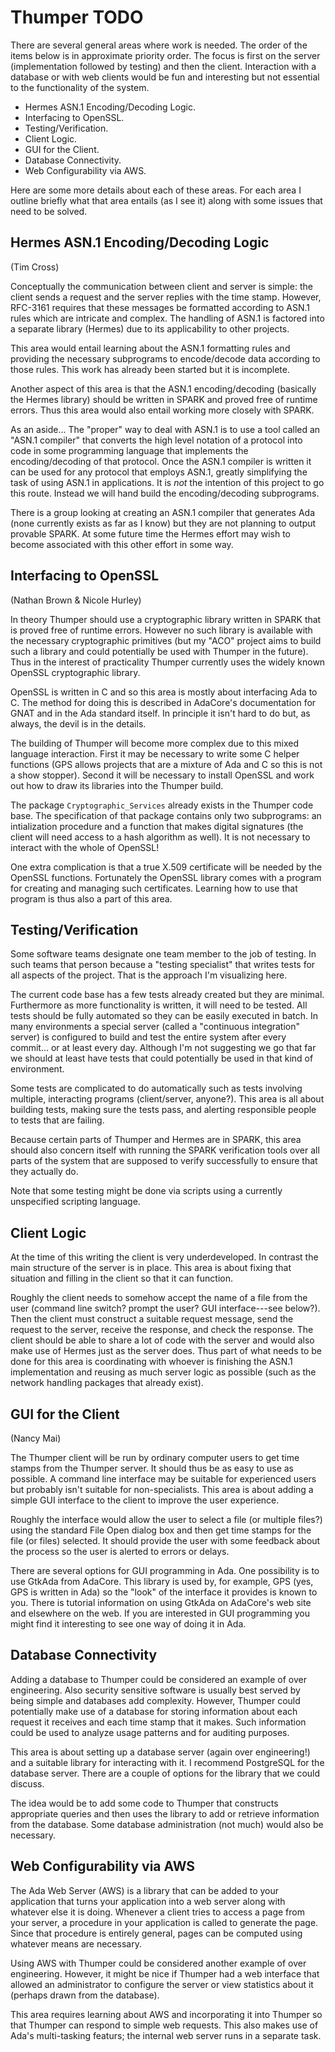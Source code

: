 
Thumper TODO
============

There are several general areas where work is needed. The order of the items below is in
approximate priority order. The focus is first on the server (implementation followed by
testing) and then the client. Interaction with a database or with web clients would be fun and
interesting but not essential to the functionality of the system.

+ Hermes ASN.1 Encoding/Decoding Logic.
+ Interfacing to OpenSSL.
+ Testing/Verification.
+ Client Logic.
+ GUI for the Client.
+ Database Connectivity.
+ Web Configurability via AWS.

Here are some more details about each of these areas. For each area I outline briefly what that
area entails (as I see it) along with some issues that need to be solved.

Hermes ASN.1 Encoding/Decoding Logic
------------------------------------

(Tim Cross)

Conceptually the communication between client and server is simple: the client sends a request
and the server replies with the time stamp. However, RFC-3161 requires that these messages be
formatted according to ASN.1 rules which are intricate and complex. The handling of ASN.1 is
factored into a separate library (Hermes) due to its applicability to other projects.

This area would entail learning about the ASN.1 formatting rules and providing the necessary
subprograms to encode/decode data according to those rules. This work has already been started
but it is incomplete.

Another aspect of this area is that the ASN.1 encoding/decoding (basically the Hermes library)
should be written in SPARK and proved free of runtime errors. Thus this area would also entail
working more closely with SPARK.

As an aside... The "proper" way to deal with ASN.1 is to use a tool called an "ASN.1 compiler"
that converts the high level notation of a protocol into code in some programming language that
implements the encoding/decoding of that protocol. Once the ASN.1 compiler is written it can be
used for any protocol that employs ASN.1, greatly simplifying the task of using ASN.1 in
applications. It is *not* the intention of this project to go this route. Instead we will hand
build the encoding/decoding subprograms.

There is a group looking at creating an ASN.1 compiler that generates Ada (none currently exists
as far as I know) but they are not planning to output provable SPARK. At some future time the
Hermes effort may wish to become associated with this other effort in some way.

Interfacing to OpenSSL
----------------------

(Nathan Brown & Nicole Hurley)

In theory Thumper should use a cryptographic library written in SPARK that is proved free of
runtime errors. However no such library is available with the necessary cryptographic primitives
(but my "ACO" project aims to build such a library and could potentially be used with Thumper in
the future). Thus in the interest of practicality Thumper currently uses the widely known
OpenSSL cryptographic library.

OpenSSL is written in C and so this area is mostly about interfacing Ada to C. The method for
doing this is described in AdaCore's documentation for GNAT and in the Ada standard itself. In
principle it isn't hard to do but, as always, the devil is in the details.

The building of Thumper will become more complex due to this mixed language interaction. First
it may be necessary to write some C helper functions (GPS allows projects that are a mixture of
Ada and C so this is not a show stopper). Second it will be necessary to install OpenSSL and
work out how to draw its libraries into the Thumper build.

The package `Cryptographic_Services` already exists in the Thumper code base. The specification
of that package contains only two subprograms: an intialization procedure and a function that
makes digital signatures (the client will need access to a hash algorithm as well). It is not
necessary to interact with the whole of OpenSSL!

One extra complication is that a true X.509 certificate will be needed by the OpenSSL functions.
Fortunately the OpenSSL library comes with a program for creating and managing such
certificates. Learning how to use that program is thus also a part of this area.

Testing/Verification
--------------------

Some software teams designate one team member to the job of testing. In such teams that person
because a "testing specialist" that writes tests for all aspects of the project. That is the
approach I'm visualizing here.

The current code base has a few tests already created but they are minimal. Furthermore as more
functionality is written, it will need to be tested. All tests should be fully automated so they
can be easily executed in batch. In many environments a special server (called a "continuous
integration" server) is configured to build and test the entire system after every commit... or
at least every day. Although I'm not suggesting we go that far we should at least have tests
that could potentially be used in that kind of environment.

Some tests are complicated to do automatically such as tests involving multiple, interacting
programs (client/server, anyone?). This area is all about building tests, making sure the tests
pass, and alerting responsible people to tests that are failing.

Because certain parts of Thumper and Hermes are in SPARK, this area should also concern itself
with running the SPARK verification tools over all parts of the system that are supposed to
verify successfully to ensure that they actually do.

Note that some testing might be done via scripts using a currently unspecified scripting
language.

Client Logic
------------

At the time of this writing the client is very underdeveloped. In contrast the main structure of
the server is in place. This area is about fixing that situation and filling in the client so
that it can function.

Roughly the client needs to somehow accept the name of a file from the user (command line
switch? prompt the user? GUI interface---see below?). Then the client must construct a suitable
request message, send the request to the server, receive the response, and check the response.
The client should be able to share a lot of code with the server and would also make use of
Hermes just as the server does. Thus part of what needs to be done for this area is coordinating
with whoever is finishing the ASN.1 implementation and reusing as much server logic as possible
(such as the network handling packages that already exist).

GUI for the Client
------------------

(Nancy Mai)

The Thumper client will be run by ordinary computer users to get time stamps from the Thumper
server. It should thus be as easy to use as possible. A command line interface may be suitable
for experienced users but probably isn't suitable for non-specialists. This area is about adding
a simple GUI interface to the client to improve the user experience.

Roughly the interface would allow the user to select a file (or multiple files?) using the
standard File Open dialog box and then get time stamps for the file (or files) selected. It
should provide the user with some feedback about the process so the user is alerted to errors or
delays.

There are several options for GUI programming in Ada. One possibility is to use GtkAda from
AdaCore. This library is used by, for example, GPS (yes, GPS is written in Ada) so the "look" of
the interface it provides is known to you. There is tutorial information on using GtkAda on
AdaCore's web site and elsewhere on the web. If you are interested in GUI programming you might
find it interesting to see one way of doing it in Ada.

Database Connectivity
---------------------

Adding a database to Thumper could be considered an example of over engineering. Also security
sensitive software is usually best served by being simple and databases add complexity. However,
Thumper could potentially make use of a database for storing information about each request it
receives and each time stamp that it makes. Such information could be used to analyze usage
patterns and for auditing purposes.

This area is about setting up a database server (again over engineering!) and a suitable library
for interacting with it. I recommend PostgreSQL for the database server. There are a couple of
options for the library that we could discuss.

The idea would be to add some code to Thumper that constructs appropriate queries and then uses
the library to add or retrieve information from the database. Some database administration (not
much) would also be necessary.


Web Configurability via AWS
---------------------------

The Ada Web Server (AWS) is a library that can be added to your application that turns your
application into a web server along with whatever else it is doing. Whenever a client tries to
access a page from your server, a procedure in your application is called to generate the page.
Since that procedure is entirely general, pages can be computed using whatever means are
necessary.

Using AWS with Thumper could be considered another example of over engineering. However, it
might be nice if Thumper had a web interface that allowed an administrator to configure the
server or view statistics about it (perhaps drawn from the database).

This area requires learning about AWS and incorporating it into Thumper so that Thumper can
respond to simple web requests. This also makes use of Ada's multi-tasking featurs; the internal
web server runs in a separate task.

